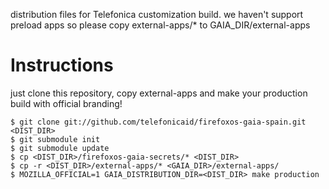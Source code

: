 distribution files for Telefonica customization build. we haven't support preload
apps so please copy external-apps/* to GAIA_DIR/external-apps

Instructions
============

just clone this repository, copy external-apps and make your production build
with official branding!

    $ git clone git://github.com/telefonicaid/firefoxos-gaia-spain.git <DIST_DIR>
    $ git submodule init
    $ git submodule update
    $ cp <DIST_DIR>/firefoxos-gaia-secrets/* <DIST_DIR>
    $ cp -r <DIST_DIR>/external-apps/* <GAIA_DIR>/external-apps/
    $ MOZILLA_OFFICIAL=1 GAIA_DISTRIBUTION_DIR=<DIST_DIR> make production
